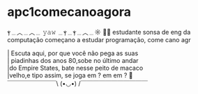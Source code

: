 # apc1comecanoagora
ⲯ﹍︿﹍︿﹍ 𝚢𝚊𝚠 ﹍ⲯ﹍ⲯ﹍︿﹍☼ 🤠🌵 
estudante sonsa de eng da computação começano a estudar programação, come cano agr

| Escuta aqui, por que você não pega as suas  
| piadinhas dos anos 80,sobe no último andar    
|do Empire States, bate nesse peito de macaco  
|velho,e tipo assim, se joga em ? em em ? 🤨                    
 ￣￣￣￣￣￣￣￣\ (•◡•) /￣￣￣￣￣￣￣￣￣￣￣

